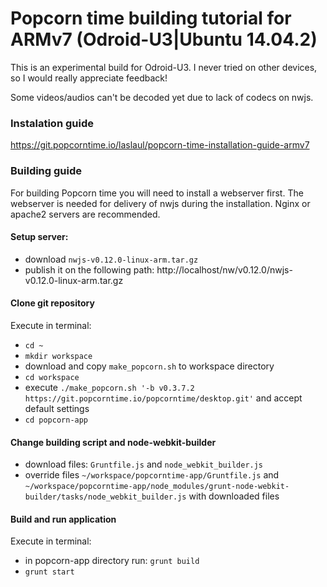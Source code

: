 # Popcorn time building tutorial for ARMv7 (Odroid-U3|Ubuntu 14.04.2)

This is an experimental build for Odroid-U3. I never tried on other devices, so I would really appreciate feedback!

Some videos/audios can't be decoded yet due to lack of codecs on nwjs. 

### Instalation guide
https://git.popcorntime.io/laslaul/popcorn-time-installation-guide-armv7

### Building guide
For building Popcorn time you will need to install a webserver first. The webserver is needed for delivery of nwjs during the installation. Nginx or apache2 servers are recommended.

#### Setup server:
  - download `nwjs-v0.12.0-linux-arm.tar.gz`
  - publish it on the following path: http://localhost/nw/v0.12.0/nwjs-v0.12.0-linux-arm.tar.gz

#### Clone git repository
Execute in terminal:
  - `cd ~`
  - `mkdir workspace`
  - download and copy `make_popcorn.sh` to workspace directory
  - `cd workspace`
  - execute `./make_popcorn.sh '-b v0.3.7.2 https://git.popcorntime.io/popcorntime/desktop.git'` and accept default settings
  - `cd popcorn-app`

#### Change building script and node-webkit-builder
  - download files: `Gruntfile.js` and `node_webkit_builder.js`
  - override files `~/workspace/popcorntime-app/Gruntfile.js` and `~/workspace/popcorntime-app/node_modules/grunt-node-webkit-builder/tasks/node_webkit_builder.js` with downloaded files

#### Build and run application
Execute in terminal:
  - in popcorn-app directory run: `grunt build`
  - `grunt start`